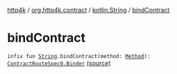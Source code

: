 [http4k](../../index.md) / [org.http4k.contract](../index.md) / [kotlin.String](index.md) / [bindContract](./bind-contract.md)

# bindContract

`infix fun `[`String`](https://kotlinlang.org/api/latest/jvm/stdlib/kotlin/-string/index.html)`.bindContract(method: `[`Method`](../../org.http4k.core/-method/index.md)`): `[`ContractRouteSpec0.Binder`](../-contract-route-spec0/-binder/index.md) [(source)](https://github.com/http4k/http4k/blob/master/http4k-contract/src/main/kotlin/org/http4k/contract/extensions.kt#L39)